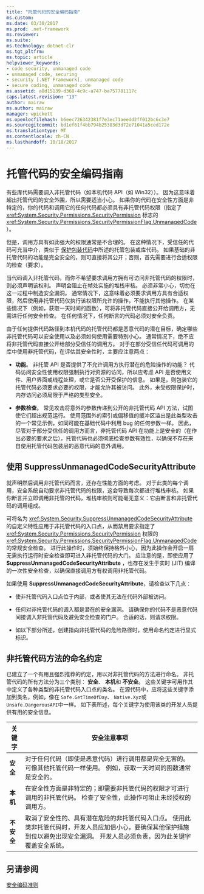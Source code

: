 ```yaml
---
title: "托管代码的安全编码指南"
ms.custom: 
ms.date: 03/30/2017
ms.prod: .net-framework
ms.reviewer: 
ms.suite: 
ms.technology: dotnet-clr
ms.tgt_pltfrm: 
ms.topic: article
helpviewer_keywords:
- code security, unmanaged code
- unmanaged code, securing
- security [.NET Framework], unmanaged code
- secure coding, unmanaged code
ms.assetid: a8d15139-d368-4c9c-a747-ba757781117c
caps.latest.revision: "13"
author: mairaw
ms.author: mairaw
manager: wpickett
ms.openlocfilehash: b6eec726342381f7e3ec71aeedd2ff012bc6c3e7
ms.sourcegitcommit: bd1ef61f4bb794b25383d3d72e71041a5ced172e
ms.translationtype: MT
ms.contentlocale: zh-CN
ms.lasthandoff: 10/18/2017
---
```

# <a name="secure-coding-guidelines-for-unmanaged-code"></a>托管代码的安全编码指南
有些库代码需要调入非托管代码（如本机代码 API（如 Win32））。 因为这意味着超出托管代码的安全外围，所以需要适当小心。 如果你的代码在安全性方面是非特定的，你的代码和调用它的任何代码都必须具有非托管代码权限（指定了<xref:System.Security.Permissions.SecurityPermission> 标志的 <xref:System.Security.Permissions.SecurityPermissionFlag.UnmanagedCode> ）。  
  
 但是，调用方具有如此强大的权限通常是不合理的。 在这种情况下，受信任的代码可充当中介，类似于 [保护包装代码](../../../docs/framework/misc/securing-wrapper-code.md)中所述的托管包装或库代码。 如果基础的非托管代码的功能是完全安全的，则可直接将其公开；否则，首先需要进行合适权限的检查（要求）。  
  
 当代码调入非托管代码，而你不希望要求调用方拥有可访问非托管代码的权限时，则必须声明该权利。 声明会阻止在帧处实施的堆栈审核。 必须非常小心，切勿在这一过程中制造安全漏洞。 通常情况下，这意味着必须要求调用方具有合适权限，然后使用非托管代码仅执行该权限所允许的操作，不能执行其他操作。 在某些情况下（例如，获取一天时间的函数），可将非托管代码直接公开给调用方，无需进行任何安全检查。 在任何情况下，任何断言的代码必须对安全负责。  
  
 由于任何提供代码路径到本机代码的托管代码都是恶意代码的潜在目标，确定哪些非托管代码可以安全使用以及必须如何使用需要特别小心。 通常情况下，绝不应将非托管代码直接公开给部分受信任的调用方。 对于在部分受信任代码可调用的库中使用非托管代码，在评估其安全性时，主要应注意两点：  
  
-   **功能**。 非托管 API 是否提供了不允许调用方执行潜在的危险操作的功能？ 代码访问安全性使用权限强制执行对资源的访问，所以应考虑 API 是否使用文件、用户界面或线程处理，或它是否公开受保护的信息。 如果是，则包装它的托管代码必须要求必要的权限，才能允许其被访问。 此外，未受权限保护时，内存访问必须局限于严格的类型安全。  
  
-   **参数检查**。 常见攻击将意外的参数传递到公开的非托管代码 API 方法，试图使它们超出规范运行。 使用范围外的索引或偏移值的缓冲区溢出是此类型攻击的一个常见示例，如同可能在基础代码中利用 bug 的任何参数一样。 因此，尽管对于部分受信任的调用方而言，非托管代码 API 在功能上是安全的（在作出必要的要求之后），托管代码也必须彻底检查参数有效性，以确保不存在来自使用托管代码包装层的恶意代码的意外调用。  
  
## <a name="using-suppressunmanagedcodesecurityattribute"></a>使用 SuppressUnmanagedCodeSecurityAttribute  
 就声明然后调用非托管代码而言，还存在性能方面的考虑。 对于此类的每个调用，安全系统自动要求非托管代码的权限，这会导致每次都进行堆栈审核。 如果你断言并立即调用非托管的代码，堆栈审核则可能毫无意义：它由断言和非托管代码的调用组成。  
  
 可将名为 <xref:System.Security.SuppressUnmanagedCodeSecurityAttribute> 的自定义特性应用于非托管代码的入口点，从而禁用要求指定了 <xref:System.Security.Permissions.SecurityPermission> 权限的 <xref:System.Security.Permissions.SecurityPermissionFlag.UnmanagedCode> 的常规安全检查。 进行此操作时，须始终保持格外小心，因为此操作会开启一扇无需执行运行时安全检查即可进入非托管代码的大门。 应注意的是，即使应用了 **SuppressUnmanagedCodeSecurityAttribute** ，也存在发生于实时 (JIT) 编译的一次性安全检查，以确保直接调用方有权调用非托管代码。  
  
 如果使用 **SuppressUnmanagedCodeSecurityAttribute**，请检查以下几点：  
  
-   使非托管代码入口点位于内部，或者使其无法在代码外部被访问。  
  
-   任何对非托管代码的调入都是潜在的安全漏洞。 请确保你的代码不是恶意代码间接调入非托管代码及避免安全检查的门户。 合适的话，则请求权限。  
  
-   如以下部分所述，创建指向非托管代码的危险路径时，使用命名约定进行显式标识。  
  
## <a name="naming-convention-for-unmanaged-code-methods"></a>非托管代码方法的命名约定  
 已建立了一个有用且强烈推荐的约定，用以对非托管代码的方法进行命名。 非托管代码的所有方法分为三个类别： **安全**、 **本机**和 **不安全**。 这些关键字可用作其中定义了各种类型的非托管代码入口点的类名。 在源代码中，应将这些关键字添加到类名，例如，像在 `Safe.GetTimeOfDay`、 `Native.Xyz`或 `Unsafe.DangerousAPI`中一样。 如下表所述，每个关键字为使用该类的开发人员提供有用的安全信息。  
  
|关键字|安全注意事项|  
|-------------|-----------------------------|  
|**安全**|对于任何代码（即使是恶意代码）进行调用都是完全无害的。 可像其他托管代码一样使用。 例如，获取一天时间的函数通常是安全的。|  
|**本机**|在安全性方面是非特定的；即需要非托管代码的权限才可进行调用的非托管代码。 检查了安全性，此操作可阻止未经授权的调用方。|  
|**不安全**|取消了安全性的、具有潜在危险的非托管代码入口点。 使用此类非托管代码时，开发人员应加倍小心，要确保其他保护措施到位以避免出现安全漏洞。 开发人员必须负责，因为此关键字覆盖安全系统。|  
  
## <a name="see-also"></a>另请参阅  
 [安全编码准则](../../../docs/standard/security/secure-coding-guidelines.md)
